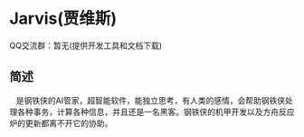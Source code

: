 # Jarvis(贾维斯)


QQ交流群：暂无(提供开发工具和文档下载)

## 简述
    是钢铁侠的AI管家，超智能软件，能独立思考，有人类的感情，会帮助钢铁侠处理各种事务，计算各种信息，并且还是一名黑客。钢铁侠的机甲开发以及方舟反应炉的更新都离不开它的协助。
